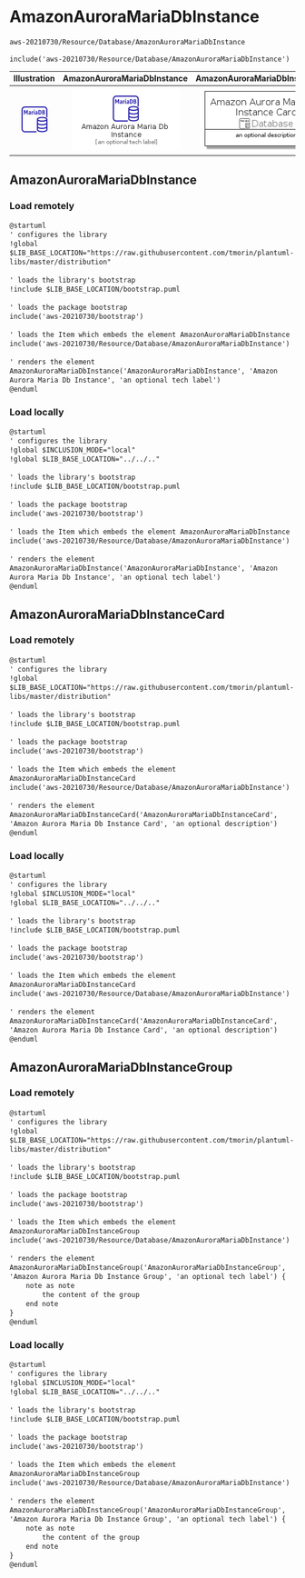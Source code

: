 # AmazonAuroraMariaDbInstance


```text
aws-20210730/Resource/Database/AmazonAuroraMariaDbInstance
```

```text
include('aws-20210730/Resource/Database/AmazonAuroraMariaDbInstance')
```



| Illustration | AmazonAuroraMariaDbInstance | AmazonAuroraMariaDbInstanceCard | AmazonAuroraMariaDbInstanceGroup |
| :---: | :---: | :---: | :---: |
| ![illustration for Illustration](../../../aws-20210730/Resource/Database/AmazonAuroraMariaDbInstance.png) | ![illustration for AmazonAuroraMariaDbInstance](../../../aws-20210730/Resource/Database/AmazonAuroraMariaDbInstance.Local.png) | ![illustration for AmazonAuroraMariaDbInstanceCard](../../../aws-20210730/Resource/Database/AmazonAuroraMariaDbInstanceCard.Local.png) | ![illustration for AmazonAuroraMariaDbInstanceGroup](../../../aws-20210730/Resource/Database/AmazonAuroraMariaDbInstanceGroup.Local.png) |




## AmazonAuroraMariaDbInstance

### Load remotely
```plantuml
@startuml
' configures the library
!global $LIB_BASE_LOCATION="https://raw.githubusercontent.com/tmorin/plantuml-libs/master/distribution"

' loads the library's bootstrap
!include $LIB_BASE_LOCATION/bootstrap.puml

' loads the package bootstrap
include('aws-20210730/bootstrap')

' loads the Item which embeds the element AmazonAuroraMariaDbInstance
include('aws-20210730/Resource/Database/AmazonAuroraMariaDbInstance')

' renders the element
AmazonAuroraMariaDbInstance('AmazonAuroraMariaDbInstance', 'Amazon Aurora Maria Db Instance', 'an optional tech label')
@enduml
```

### Load locally
```plantuml
@startuml
' configures the library
!global $INCLUSION_MODE="local"
!global $LIB_BASE_LOCATION="../../.."

' loads the library's bootstrap
!include $LIB_BASE_LOCATION/bootstrap.puml

' loads the package bootstrap
include('aws-20210730/bootstrap')

' loads the Item which embeds the element AmazonAuroraMariaDbInstance
include('aws-20210730/Resource/Database/AmazonAuroraMariaDbInstance')

' renders the element
AmazonAuroraMariaDbInstance('AmazonAuroraMariaDbInstance', 'Amazon Aurora Maria Db Instance', 'an optional tech label')
@enduml
```

## AmazonAuroraMariaDbInstanceCard

### Load remotely
```plantuml
@startuml
' configures the library
!global $LIB_BASE_LOCATION="https://raw.githubusercontent.com/tmorin/plantuml-libs/master/distribution"

' loads the library's bootstrap
!include $LIB_BASE_LOCATION/bootstrap.puml

' loads the package bootstrap
include('aws-20210730/bootstrap')

' loads the Item which embeds the element AmazonAuroraMariaDbInstanceCard
include('aws-20210730/Resource/Database/AmazonAuroraMariaDbInstance')

' renders the element
AmazonAuroraMariaDbInstanceCard('AmazonAuroraMariaDbInstanceCard', 'Amazon Aurora Maria Db Instance Card', 'an optional description')
@enduml
```

### Load locally
```plantuml
@startuml
' configures the library
!global $INCLUSION_MODE="local"
!global $LIB_BASE_LOCATION="../../.."

' loads the library's bootstrap
!include $LIB_BASE_LOCATION/bootstrap.puml

' loads the package bootstrap
include('aws-20210730/bootstrap')

' loads the Item which embeds the element AmazonAuroraMariaDbInstanceCard
include('aws-20210730/Resource/Database/AmazonAuroraMariaDbInstance')

' renders the element
AmazonAuroraMariaDbInstanceCard('AmazonAuroraMariaDbInstanceCard', 'Amazon Aurora Maria Db Instance Card', 'an optional description')
@enduml
```

## AmazonAuroraMariaDbInstanceGroup

### Load remotely
```plantuml
@startuml
' configures the library
!global $LIB_BASE_LOCATION="https://raw.githubusercontent.com/tmorin/plantuml-libs/master/distribution"

' loads the library's bootstrap
!include $LIB_BASE_LOCATION/bootstrap.puml

' loads the package bootstrap
include('aws-20210730/bootstrap')

' loads the Item which embeds the element AmazonAuroraMariaDbInstanceGroup
include('aws-20210730/Resource/Database/AmazonAuroraMariaDbInstance')

' renders the element
AmazonAuroraMariaDbInstanceGroup('AmazonAuroraMariaDbInstanceGroup', 'Amazon Aurora Maria Db Instance Group', 'an optional tech label') {
    note as note
        the content of the group
    end note
}
@enduml
```

### Load locally
```plantuml
@startuml
' configures the library
!global $INCLUSION_MODE="local"
!global $LIB_BASE_LOCATION="../../.."

' loads the library's bootstrap
!include $LIB_BASE_LOCATION/bootstrap.puml

' loads the package bootstrap
include('aws-20210730/bootstrap')

' loads the Item which embeds the element AmazonAuroraMariaDbInstanceGroup
include('aws-20210730/Resource/Database/AmazonAuroraMariaDbInstance')

' renders the element
AmazonAuroraMariaDbInstanceGroup('AmazonAuroraMariaDbInstanceGroup', 'Amazon Aurora Maria Db Instance Group', 'an optional tech label') {
    note as note
        the content of the group
    end note
}
@enduml
```

